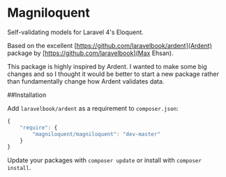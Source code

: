Magniloquent
============

Self-validating models for Laravel 4's Eloquent.

Based on the excellent [https://github.com/laravelbook/ardent](Ardent) package by [https://github.com/laravelbook](Max Ehsan).

This package is highly inspired by Ardent. I wanted to make some big changes and so I thought it would be better to start a new package rather than fundamentally change how Ardent validates data.

##Installation

Add `laravelbook/ardent` as a requirement to `composer.json`:

```javascript
{
    "require": {
        "magniloquent/magniloquent": "dev-master"
    }
}
```

Update your packages with `composer update` or install with `composer install`.